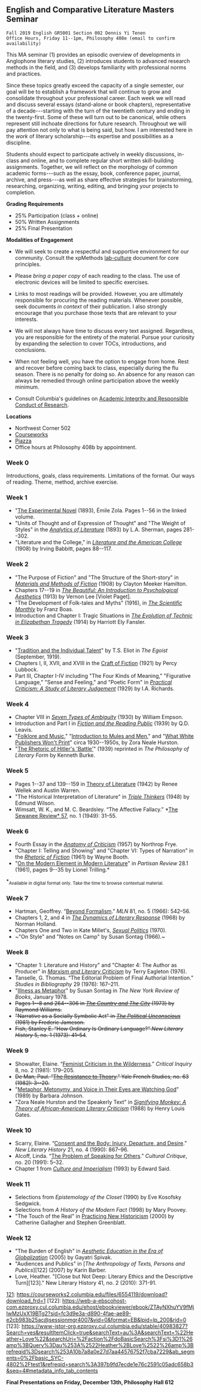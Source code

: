 ## English and Comparative Literature Masters Seminar

```
Fall 2019 English GR5001 Section 002 Dennis Yi Tenen
Office Hours, Friday 11--1pm, Philosophy 408e (email to confirm availability)
```

This MA seminar (1) provides an episodic overview of developments in Anglophone literary
studies, (2) introduces students to advanced research methods in the field, and (3) develops
familiarity with professional norms and practices.

Since these topics greatly exceed the capacity of a single semester, our goal will be to
establish a framework that will continue to grow and consolidate throughout your professional
career. Each week we will read and discuss several essays (stand-alone or book chapters),
representative of a decade---starting with the turn of the twentieth century and ending in the
twenty-first. Some of these will turn out to be canonical, while others represent still
inchoate directions for future research. Throughout we will pay attention not only to what is
being said, but how. I am interested here in the *work* of literary scholarship---its expertise
and possibilities as a discipline.

Students should expect to participate actively in weekly discussions, in-class and online, and
to complete regular short written skill-building assignments.  Together, we will reflect on the
morphology of common academic forms---such as the essay, book, conference paper, journal,
archive, and press---as well as share effective strategies for brainstorming, researching,
organizing, writing, editing, and bringing your projects to completion.

**Grading Requirements**

- 25% Participation (class + online)
- 50% Written Assignments
- 25% Final Presentation

**Modalities of Engagement**

- We will seek to create a respectful and supportive environment for our community. Consult the
  xpMethods [lab-culture][1] document for core principles.

- Please *bring a paper copy* of each reading to the class. The use of electronic devices will
be limited to specific exercises.

- Links to most readings will be provided. However, you are ultimately responsible for
  procuring the reading materials. Whenever possible, seek documents *in context* of their
publication. I also strongly encourage that you purchase those texts that are relevant to your
interests.

- We will not always have time to discuss every text assigned. Regardless, you are responsible
  for the entirety of the material. Pursue your curiosity by expanding the selection to cover
TOCs, introductions, and conclusions.

- When not feeling well, you have the option to engage from home. Rest and recover before
  coming back to class, especially during the flu season. There is no penalty for doing so. An
absence for any reason can always be remedied through online participation above the weekly
minimum.

- Consult Columbia's guidelines on [Academic Integrity and Responsible Conduct of Research][2].

[1]: https://xpmethod.plaintext.in/lab-culture.html
[2]: https://gsas.columbia.edu/student-guide/research/academic-integrity-and-responsible-conduct-research

**Locations**

- Northwest Corner 502
- [Courseworks][3]
- [Piazza][4]
- Office hours at Philosophy 408b by appointment.

[3]: https://courseworks2.columbia.edu/courses/82199
[4]: https://piazza.com/class/k05vu86a8864vy

### Week 0

Introductions, goals, class requirements. Limitations of the format. Our ways of reading.
Theme, method, archive exercise.

### Week 1

- "[The Experimental Novel][11] (1893), Émile Zola. Pages 1--56 in the linked volume.
- "Units of Thought and of Expression of Thought" and "The Weight of Styles" in the [*Analytics
  of Literature*][13] (1893) by L.A. Sherman, pages 281--302.
- "Literature and the College," in [*Literature and the American College*][12] (1908) by Irving
  Babbitt, pages 88--117.

[11]: https://archive.org/download/cu31924027248867/cu31924027248867.pdf
[12]: https://archive.org/download/literatureameric00babb_0/literatureameric00babb_0.pdf
[13]: https://archive.org/download/analyticsofliter00sheruoft/analyticsofliter00sheruoft.pdf

### Week 2

- "The Purpose of Fiction" and "The Structure of the Short-story" in [*Materials and Methods of
  Fiction*][21] (1908) by Clayton Meeker Hamilton.
- Chapters 17--19 in [*The Beautiful: An Introduction to Psychological Aesthetics*][22] (1913)
  by Vernon Lee [Violet Paget].
- "The Development of Folk-tales and Myths" (1916), in [*The Scientific Monthly*][23] by Franz
  Boas.
- Introduction and Chapter I: Tragic Situations in [*The Evolution of Technic in Elizabethan
  Tragedy*][24] (1914) by Harriott Ely Fansler.

[21]: https://archive.org/download/materialsandmet01hamigoog/materialsandmet01hamigoog.pdf
[22]: https://archive.org/download/beautifulintrodu00leevuoft/beautifulintrodu00leevuoft_bw.pdf
[23]: https://archive.org/download/jstor-6151/6151.pdf
[24]: https://courseworks2.columbia.edu/files/5815641/download?download_frd=1

### Week 3

- "[Tradition and the Individual Talent][31]" by T.S. Eliot in *The Egoist* (September, 1919).
- Chapters I, II, XVII, and XVIII in the [Craft of Fiction][32] (1921) by Percy Lubbock.
- Part III, Chapter I-IV including "The Four Kinds of Meaning," "Figurative Language," "Sense
  and Feeling," and "Poetic Form" in [*Practical Criticism: A Study of Literary Judgement*][33]
(1929) by I.A. Richards.

[31]: http://www.modjourn.org/render.php?id=1308761641493752&view=mjp_object
[32]: https://archive.org/download/craftoffiction030210mbp/craftoffiction030210mbp.pdf
[33]: https://archive.org/download/practicalcritici030142mbp/practicalcritici030142mbp.pdf

### Week 4

- Chapter VIII in [*Seven Types of Ambiguity*][44] (1930) by William Empson.
- Introduction and Part I in [*Fiction and the Reading Public*][41] (1939) by Q.D. Leavis.
- "[Folklore and Music][52]," "[Introduction to Mules and Men][43]," and "[What White Publishers
  Won't Print][43]" circa 1930--1950s, by Zora Neale Hurston.
- "[The Rhetoric of Hitler's 'Battle'][45]" (1939) reprinted in *The Philosophy of Literary
  Form* by Kenneth Burke.

[41]: https://archive.org/download/fictionandtherea030248mbp/fictionandtherea030248mbp.pdf
[42]: https://www-jstor-org.ezproxy.cul.columbia.edu/stable/3346585?Search=yes&resultItemClick=true&searchText=au%3A&searchText=%22Zora+Hurston%22&searchUri=%2Faction%2FdoBasicSearch%3Fsi%3D1%26amp%3BQuery%3Dau%253A%2522Zora%2BHurston%2522%26amp%3Brefreqid%3Dsearch%253A0bd692ca8d79bef38fdb3a5eb537ec62&ab_segments=0%2Fdefault-2%2Fcontrol&refreqid=search%3A994acb08c971c7031471755f3eaafc1c#metadata_info_tab_contents
[43]: https://archive.org/details/folklorememoirso00hurs/page/812
[44]: https://archive.org/download/in.ernet.dli.2015.215758/2015.215758.Seven-Types_text.pdf
[45]: https://courseworks2.columbia.edu/files/5583246/download?download_frd=1

### Week 5

- Pages 1--37 and 139--159 in [Theory of Literature][53] (1942) by Renee Wellek and Austin
  Warren.
- "The Historical Interpretation of Literature" in *[Triple Thinkers][52]* (1948) by Edmund
  Wilson.
- Wimsatt, W. K., and M. C. Beardsley. “The Affective Fallacy.” *[The Sewanee Review* 57][54], no. 1
  (1949): 31–55.

[52]: https://courseworks2.columbia.edu/files/6102628/download?download_frd=1
[53]: https://archive.org/download/theoryofliteratu00inwell/theoryofliteratu00inwell_bw.pdf
[54]: https://clio.columbia.edu/catalog/4843426

### Week 6

- Fourth Essay in the [*Anatomy of Criticism*][62] (1957) by Northrop Frye.
- "Chapter I: Telling and Showing" and "Chapter VI: Types of Narration" in the [*Rhetoric of
  Fiction*][63] (1961) by Wayne Booth.
- "[On the Modern Element in Modern Literature][61]" in *Partisan Review* 28.1 (1961), pages
  9--35 by Lionel Trilling.\*

\*<sub>Available in digital format only. Take the time to browse contextual material.</sub>

[61]: http://archives.bu.edu/collections/partisan-review/search/detail?id=326052
[62]: https://courseworks2.columbia.edu/courses/82199/files?preview=6115086
[63]: https://courseworks2.columbia.edu/files/6116816/download?download_frd=1

### Week 7

- Hartman, Geoffrey. “[Beyond Formalism][71].” *MLN* 81, no. 5 (1966): 542–56.
- Chapters 1, 2, and 4 in [*The Dynamics of Literary Response*][72] (1968) by Norman Holland.
- Chapters One and Two in Kate Millet's, [*Sexual Politics*][73] (1970).  
- ~"On Style" and "Notes on Camp" by Susan Sontag (1966).~

[71]: https://www-jstor-org.ezproxy.cul.columbia.edu/stable/2907978?seq=1#metadata_info_tab_contents
[72]: https://courseworks2.columbia.edu/courses/82199/files?preview=6117980
[73]: https://courseworks2.columbia.edu/files/6118063/download?download_frd=1

### Week 8

- "Chapter 1: Literature and History" and "Chapter 4: The Author as Producer" in [*Marxism and Literary Criticism*][83] by Terry Eagleton (1976).
- Tanselle, G. Thomas. “The Editorial Problem of Final Authorial Intention.” *Studies in
  Bibliography* 29 (1976): 167–211.
- "[Illness as Metaphor][85]" by Susan Sontag in *The New York Review of Books*, January 1978.
- ~~Pages 1--8 and 264--306 in [*The Country and The City*][82] (1973) by Raymond Williams.~~
- ~~"Narrative as a Socially Symbolic Act" in [*The Political Unconscious*][84] (1981) by
  Frederic Jameson.~~
- ~~Fish, Stanley E. “How Ordinary Is Ordinary Language?” *New Literary History* 5, no. 1
  (1973): 41–54~~.

[82]: https://courseworks2.columbia.edu/courses/82199/files?
[83]: https://courseworks2.columbia.edu/courses/82199/files?preview=6337990
[84]: https://courseworks2.columbia.edu/courses/82199/files
[85]: https://www-nybooks-com.ezproxy.cul.columbia.edu/issues/1978/01/26/

### Week 9  

- Showalter, Elaine. “[Feminist Criticism in the Wilderness][101].” *Critical Inquiry* 8, no. 2
  (1981): 179–205.
- ~~De Man, Paul. “[The Resistance to Theory][102].” Yale French Studies, no. 63 (1982): 3--20.~~
- "[Metaphor, Metonymy, and Voice in Their Eyes are Watching God][104]" (1989) by Barbara Johnson.
- "Zora Neale Hurston and the Speakerly Text" in [*Signifying Monkey: A Theory of
  African-American Literary Criticism*][103] (1988) by Henry Louis Gates.

[101]: https://www-jstor-org.ezproxy.cul.columbia.edu/stable/i257729?refreqid=excelsior%3Ae6ec75bc528f0c6f58653c397f75a72d
[102]: https://www-jstor-org.ezproxy.cul.columbia.edu/stable/2929828?Search=yes&resultItemClick=true&searchText=The&searchText=Resistance&searchText=to&searchText=Theory&searchUri=%2Faction%2FdoBasicSearch%3FQuery%3DThe%2BResistance%2Bto%2BTheory&ab_segments=0%2Fdefault-2%2Fcontrol&refreqid=search%3A6111d0f4c102e2343c09e6d538fcdc6f&seq=1#metadata_info_tab_contents
[103]: https://courseworks2.columbia.edu/files/5583486/download?download_frd=1
[104]: https://courseworks2.columbia.edu/courses/82199/files?preview=6380676
### Week 10

- Scarry, Elaine. “[Consent and the Body: Injury, Departure, and Desire][111].” *New Literary History*
  21, no. 4 (1990): 867–96.
- Alcoff, Linda. “[The Problem of Speaking for Others][112].” *Cultural Critique*, no. 20 (1991): 5–32.
- Chapter 1 from [*Culture and Imperialism*][113] (1993) by Edward Said.

[111]: https://www-jstor-org.ezproxy.cul.columbia.edu/stable/i220241?refreqid=excelsior%3Ae7d9681cd7287789cee051cac90b353a
[112]: https://www-jstor-org.ezproxy.cul.columbia.edu/stable/i258520?refreqid=excelsior%3Ace144081c846cd02c6856c0e4d93d155
[113]: https://courseworks2.columbia.edu/courses/82199/files?preview=6380752

### Week 11

- Selections from *Epistemology of the Closet* (1990) by Eve Kosofsky Sedgwick.
- Selections from *A History of the Modern Fact* (1998) by Mary Poovey.
- "The Touch of the Real" in [Practicing New Historicism][121] (2000) by Catherine Gallagher
  and Stephen Greenblatt.

[121]: https://courseworks2.columbia.edu/files/5583226/download?download_frd=1

### Week 12

- "The Burden of English" in [*Aesthetic Education in the Era of Globalization*][121] (2005) by
  Gayatri Spivak.
- "Audiences and Publics" in [*The Anthropology of Texts, Persons and Publics*][122] (2007) by
  Karin Barber.
- Love, Heather. "[Close but Not Deep: Literary Ethics and the Descriptive Turn][123]." New
  Literary History 41, no. 2 (2010): 371-91.

[121]: https://courseworks2.columbia.edu/files/6554119/download?download_frd=1 [122]:
https://web-a-ebscohost-com.ezproxy.cul.columbia.edu/ehost/ebookviewer/ebook/ZTAyNXhuYV9fMjIwMzUxX19BTg2?sid=fc3d9e3a-d890-4fae-ae89-e2cb983b25ac@sessionmgr4007&vid=0&format=EB&lpid=lp_200&rid=0
[123]: https://www-jstor-org.ezproxy.cul.columbia.edu/stable/40983827?Search=yes&resultItemClick=true&searchText=au%3A&searchText=%22Heather+Love%22&searchUri=%2Faction%2FdoBasicSearch%3Fsi%3D1%26amp%3BQuery%3Dau%253A%2522Heather%2BLove%2522%26amp%3Brefreqid%3Dsearch%253A10b7a8a0e27d7aa44576752f7cba7229&ab_segments=0%2Fbasic_SYC-4802%2Ftest1&refreqid=search%3A397b9fd7ecde1e76c2591c05adc658b3&seq=4#metadata_info_tab_contents

**Final Presentations on Friday, December 13th, Philosophy Hall 612**
